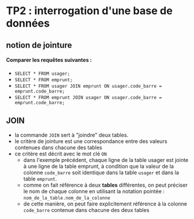 # TP2 : interrogation d'une base de données
## notion de **jointure**

#### Comparer les requêtes suivantes : 
* `SELECT * FROM usager;`
* `SELECT * FROM emprunt;`
* `SELECT * FROM usager JOIN emprunt ON usager.code_barre = emprunt.code_barre;`
* `SELECT * FROM emprunt JOIN usager ON usager.code_barre = emprunt.code_barre;`

## JOIN
* la commande `JOIN` sert à "joindre" deux tables.
* le critère de jointure est une correspondance entre des valeurs contenues dans chacune des tables
* ce critère est décrit avec le mot clé `ON`
   * dans l'exemple précédent, chaque ligne de la table usager est jointe à une ligne de la table emprunt, à condition que la valeur de la colonne `code_barre` soit identique dans la table `usager` et dans la table `emprunt`.
   * comme on fait référence à deux **tables** différentes, on peut préciser le nom de chaque colonne en utilisant la notation pointée : `nom_de_la_table.nom_de_la_colonne`
   * de cette manière, on peut faire explicitement référence à la colonne  `code_barre` contenue dans chacune des deux tables
